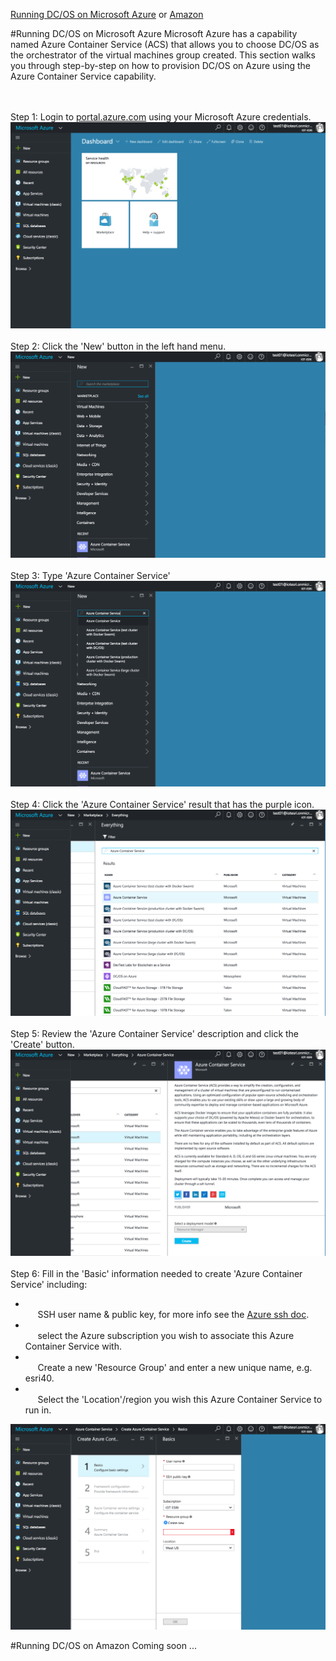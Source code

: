 [Running DC/OS on Microsoft Azure](#azure) or [Amazon](#amazon)<br>

#<a name="azure"></a>Running DC/OS on Microsoft Azure
Microsoft Azure has a capability named Azure Container Service (ACS) that allows you to choose DC/OS as the orchestrator of the virtual machines group created.  This section walks you through step-by-step on how to provision DC/OS on Azure using the Azure Container Service capability.

<br><br>Step 1: Login to <a href="http://portal.azure.com">portal.azure.com</a> using your Microsoft Azure credentials.
<img src="../images/01-acs-setup/acs-create-01.png"/>
<br><br>Step 2: Click the 'New' button in the left hand menu.
<img src="../images/01-acs-setup/acs-create-02.png"/>
<br><br>Step 3: Type 'Azure Container Service'
<img src="../images/01-acs-setup/acs-create-03.png"/>
<br><br>Step 4: Click the 'Azure Container Service' result that has the purple icon.
<img src="../images/01-acs-setup/acs-create-04.png"/>
<br><br>Step 5: Review the 'Azure Container Service' description and click the 'Create' button.
<img src="../images/01-acs-setup/acs-create-05.png"/>
<br><br>Step 6: Fill in the 'Basic' information needed to create 'Azure Container Service' including:
<ul>
<li><br>&nbsp;&nbsp;&nbsp;&nbsp; SSH user name & public key, for more info see the <a href="https://azure.microsoft.com/en-us/documentation/articles/virtual-machines-linux-ssh-from-linux/">Azure ssh doc</a>.</li>
<li><br>&nbsp;&nbsp;&nbsp;&nbsp; select the Azure subscription you wish to associate this Azure Container Service with.</li>
<li><br>&nbsp;&nbsp;&nbsp;&nbsp; Create a new 'Resource Group' and enter a new unique name, e.g. esri40.</li>
<li><br>&nbsp;&nbsp;&nbsp;&nbsp; Select the 'Location'/region you wish this Azure Container Service to run in.</li>
</ul>
<img src="../images/01-acs-setup/acs-create-06.png"/>

#<a name="amazon">Running DC/OS on Amazon
Coming soon ...
